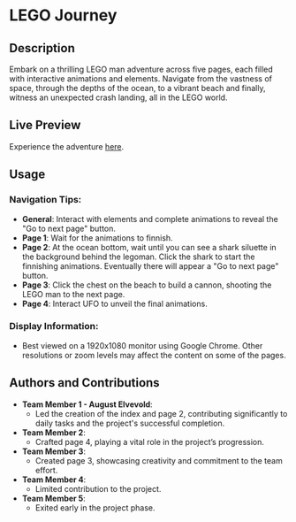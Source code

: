 # LEGO Journey

## Description
Embark on a thrilling LEGO man adventure across five pages, each filled with interactive animations and elements. Navigate from the vastness of space, through the depths of the ocean, to a vibrant beach and finally, witness an unexpected crash landing, all in the LEGO world.

## Live Preview
Experience the adventure [here](https://augustelvevold.github.io/2021.12.02-school-css-exam-lego-journey/index.html).

## Usage

### Navigation Tips:
- **General**: Interact with elements and complete animations to reveal the "Go to next page" button.
- **Page 1**: Wait for the animations to finnish.
- **Page 2**: At the ocean bottom, wait until you can see a shark siluette in the background behind the legoman. Click the shark to start the finnishing animations. Eventually there will appear a "Go to next page" button.
- **Page 3**: Click the chest on the beach to build a cannon, shooting the LEGO man to the next page.
- **Page 4**: Interact UFO to unveil the final animations.

### Display Information:
- Best viewed on a 1920x1080 monitor using Google Chrome. Other resolutions or zoom levels may affect the content on some of the pages.

## Authors and Contributions
- **Team Member 1 - August Elvevold**: 
  - Led the creation of the index and page 2, contributing significantly to daily tasks and the project's successful completion.
- **Team Member 2**: 
  - Crafted page 4, playing a vital role in the project’s progression.
- **Team Member 3**: 
  - Created page 3, showcasing creativity and commitment to the team effort.
- **Team Member 4**: 
  - Limited contribution to the project.
- **Team Member 5**: 
  - Exited early in the project phase.
